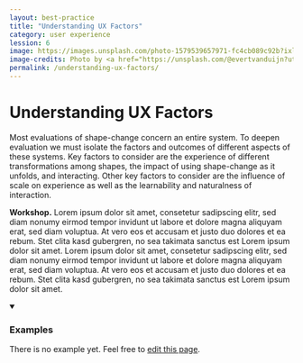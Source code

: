 ```yaml
---
layout: best-practice
title: "Understanding UX Factors"
category: user experience
lession: 6
image: https://images.unsplash.com/photo-1579539657971-fc4cb089c92b?ixlib=rb-1.2.1&ixid=eyJhcHBfaWQiOjEyMDd9&auto=format&fit=crop&w=1950&q=80
image-credits: Photo by <a href="https://unsplash.com/@evertvanduijn?utm_source=unsplash&amp;utm_medium=referral&amp;utm_content=creditCopyText">Evert van Duijn</a> on <a href="/s/photos/soil?utm_source=unsplash&amp;utm_medium=referral&amp;utm_content=creditCopyText">Unsplash</a>
permalink: /understanding-ux-factors/
---
```


# Understanding UX Factors
Most evaluations of shape-change concern an entire system. To deepen evaluation we must isolate the factors and outcomes of different aspects of these systems. Key factors to consider are the experience of different transformations among shapes, the impact of using shape-change as it unfolds, and interacting. Other key factors to consider are the influence of scale on experience as well as the learnability and naturalness of interaction.

**Workshop.** Lorem ipsum dolor sit amet, consetetur sadipscing elitr, sed diam nonumy eirmod tempor invidunt ut labore et dolore magna aliquyam erat, sed diam voluptua. At vero eos et accusam et justo duo dolores et ea rebum. Stet clita kasd gubergren, no sea takimata sanctus est Lorem ipsum dolor sit amet. Lorem ipsum dolor sit amet, consetetur sadipscing elitr, sed diam nonumy eirmod tempor invidunt ut labore et dolore magna aliquyam erat, sed diam voluptua. At vero eos et accusam et justo duo dolores et ea rebum. Stet clita kasd gubergren, no sea takimata sanctus est Lorem ipsum dolor sit amet.

<details markdown="1" open>
<summary><h3>Examples</h3></summary> 
There is no example yet. Feel free to <a href="{{ site.repo }}/edit/master/{{ page.path }}" target="_blank"><i class="fa fa-edit fa-fw"></i> edit this page</a>.
</details>